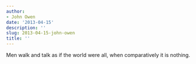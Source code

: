 ```yaml
---
author:
- John Owen
date: '2013-04-15'
description: ''
slug: 2013-04-15-john-owen
title: ''
---
```

Men walk and talk as if the world were all, when comparatively it is nothing.



